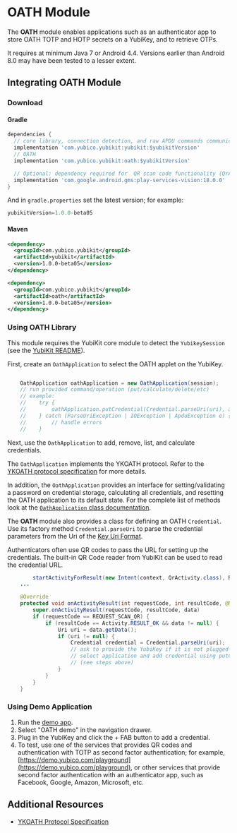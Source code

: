 # OATH Module
The **OATH** module enables applications such as an authenticator app to store OATH TOTP and HOTP secrets on a YubiKey, and to retrieve OTPs.

It requires at minimum Java 7 or Android 4.4. Versions earlier than Android 8.0 may have been tested to a lesser extent.

## Integrating OATH Module <a name="integration_steps"></a>
### Download
#### Gradle

```gradle
dependencies {  
  // core library, connection detection, and raw APDU commands communication with YubiKey
  implementation 'com.yubico.yubikit:yubikit:$yubikitVersion'
  // OATH
  implementation 'com.yubico.yubikit:oath:$yubikitVersion'

  // Optional: dependency required for  QR scan code functionality (QrActivity)
  implementation 'com.google.android.gms:play-services-vision:18.0.0'
}
```
And in `gradle.properties` set the latest version; for example:  
```gradle
yubikitVersion=1.0.0-beta05
```
#### Maven
```xml
<dependency>
  <groupId>com.yubico.yubikit</groupId>
  <artifactId>yubikit</artifactId>
  <version>1.0.0-beta05</version>
</dependency>

<dependency>
  <groupId>com.yubico.yubikit</groupId>
  <artifactId>oath</artifactId>
  <version>1.0.0-beta05</version>
</dependency>
```

### Using OATH Library <a name="using_lib"></a>

This module requires the YubiKit core module to detect the `YubikeySession` (see the [YubiKit README](../yubikit/README.md)).

First, create an `OathApplication` to select the OATH applet on the YubiKey.  
```java

    OathApplication oathApplication = new OathApplication(session);
    // run provided command/operation (put/calculate/delete/etc)
    // example:
    //    try {
    //        oathApplication.putCredential(Credential.parseUri(uri), appInfo);
    //    } catch (ParseUriException | IOException | ApduException e) {
    //        // handle errors
    //    }

```

Next, use the `OathApplication` to add, remove, list, and calculate credentials.

The `OathApplication` implements the YKOATH protocol. Refer to the [YKOATH protocol specification](https://developers.yubico.com/OATH/YKOATH_Protocol.html) for more details.

In addition, the `OathApplication` provides an interface for setting/validating a password on credential storage, calculating all credentials, and resetting the OATH application to its default state. For the complete list of methods look at the [`OathApplication` class documentation](src/main/java/com/yubico/yubikit/oath/OathApplication.java).  

The **OATH** module also provides a class for defining an OATH `Credential`. Use its factory method `Credential.parseUri` to parse the credential parameters from the Uri of the [Key Uri Format](https://github.com/google/google-authenticator/wiki/Key-Uri-Format).

Authenticators often use QR codes to pass the URL for setting up the credentials. The built-in QR Code reader from YubiKit can be used to read the credential URL.

```java
        startActivityForResult(new Intent(context, QrActivity.class), REQUEST_SCAN_QR);
    ...

    @Override
    protected void onActivityResult(int requestCode, int resultCode, @Nullable Intent data) {
        super.onActivityResult(requestCode, resultCode, data)
        if (requestCode == REQUEST_SCAN_QR) {
            if (resultCode == Activity.RESULT_OK && data != null) {
                Uri uri = data.getData();
                if (uri != null) {
                    Credential credential = Credential.parseUri(uri);
                    // ask to provide the YubiKey if it is not plugged in or available via NFC, then set up connection,
                    // select application and add credential using putCredential method
                    // (see steps above)
                }
            }
        }
    }
```

### Using Demo Application <a name="using_demo"></a>
1. Run the [demo app](./YubikitDemo).
2. Select "OATH demo" in the navigation drawer.
3. Plug in the YubiKey and click the + FAB button to add a credential.  
4. To test, use one of the services that provides QR codes and authentication with TOTP as second factor authentication; for example, [https://demo.yubico.com/playground](https://demo.yubico.com/playground), or other services that provide second factor authentication with an authenticator app, such as Facebook, Google, Amazon, Microsoft, etc.

## Additional Resources <a name="additional_resources"></a>
* [YKOATH Protocol Specification](https://developers.yubico.com/OATH/YKOATH_Protocol.html)
